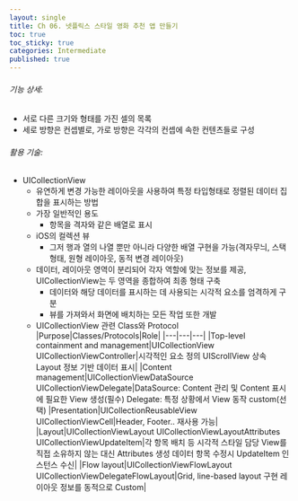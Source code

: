 ```yaml
---
layout: single
title: Ch 06. 넷플릭스 스타일 영화 추천 앱 만들기
toc: true
toc_sticky: true
categories: Intermediate
published: true
---
```


###### 기능 상세:
- 서로 다른 크기와 형태를 가진 셀의 목록
- 세로 방향은 컨셉별로, 가로 방향은 각각의 컨셉에 속한 컨텐츠들로 구성 

###### 활용 기술:
- UICollectionView
    - 유연하게 변경 가능한 레이아웃을 사용하여 특정 타입형태로 정렬된 데이터 집합을 표시하는 방법
    - 가장 일반적인 용도
        - 항목을 격자와 같은 배열로 표시
    - iOS의 컬렉션 뷰
        - 그저 행과 열의 나열 뿐만 아니라 다양한 배열 구현을 가능(격자무늬, 스택형태, 원형 레이아웃, 동적 변경 레이아웃)
    - 데이터, 레이아웃 영역이 분리되어 각자 역할에 맞는 정보를 제공, UICollectionView는 두 영역을 종합하여 최종 형태 구축
        - 데이터와 해당 데이터를 표시하는 데 사용되는 시각적 요소를 엄격하게 구분 
        - 뷰를 가져와서 화면에 배치하는 모든 작업 또한 개발
    - UICollectionView  관련 Class와 Protocol<br/>
|Purpose|Classes/Protocols|Role|
|---|---|---|
|Top-level containment and management|UICollectionView UICollectionViewController|시각적인 요소 정의 UIScrollView 상속 Layout 정보 기반 데이터 표시|
|Content management|UICollectionViewDataSource UICollectionViewDelegate|DataSource: Content 관리 및 Content 표시에 필요한 View 생성(필수) Delegate: 특정 상황에서 View 동작 custom(선택)
|Presentation|UICollectionReusableView UICollectionViewCell|Header, Footer.. 재사용 가능|
|Layout|UICollectionViewLayout UICollectionViewLayoutAttributes UICollectionViewUpdateItem|각 항목 배치 등 시각적 스타일 담당 View를 직접 소유하지 않는 대신 Attributes 생성 데이터 항목 수정시 UpdateItem 인스턴스 수신|
|Flow layout|UICollectionViewFlowLayout UICollectionViewDelegateFlowLayout|Grid, line-based layout 구현 레이아웃 정보를 동적으로 Custom|
